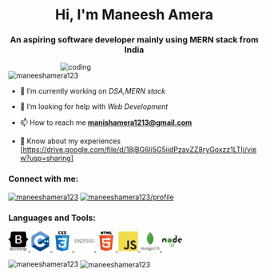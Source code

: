 <h1 align="center">Hi, I'm Maneesh Amera</h1>
<h3 align="center">An aspiring software developer mainly using MERN stack from India</h3>

<img align="right" alt="coding" width="400" src="https://user-images.githubusercontent.com/55389276/140866485-8fb1c876-9a8f-4d6a-98dc-08c4981eaf70.gif">

<p align="left"> <img src="https://cdn.pixabay.com/photo/2022/01/30/13/33/github-6980894_640.png?username=maneeshamera123 &label=Profile%20views&color=0e75b6&style=flat" alt="maneeshamera123" /> </p>

- 🌱 I’m currently working on *DSA,MERN stack*

- 🤝 I’m looking for help with *Web Development*

- 📫 How to reach me **manishamera1213@gmail.com**

- 📄 Know about my experiences [https://drive.google.com/file/d/18jBG6li5G5iidPzavZZ8ryGoxzz1LTIj/view?usp=sharing]
<h3 align="left">Connect with me:</h3>
<p align="left">
<a href="https://www.linkedin.com/in/maneesh-amera-6597ab237/" target="blank"><img align="center" src="https://raw.githubusercontent.com/rahuldkjain/github-profile-readme-generator/master/src/images/icons/Social/linked-in-alt.svg" alt="maneeshamera123" height="30" width="40" /></a>
<a href="https://auth.geeksforgeeks.org/user/manisham8xcd/practice" target="blank"><img align="center" src="https://raw.githubusercontent.com/rahuldkjain/github-profile-readme-generator/master/src/images/icons/Social/geeks-for-geeks.svg" alt="maneeshamera123/profile" height="30" width="40" /></a>
</p>

<h3 align="left">Languages and Tools:</h3>
<p align="left"> <a href="https://getbootstrap.com" target="_blank" rel="noreferrer"> <img src="https://raw.githubusercontent.com/devicons/devicon/master/icons/bootstrap/bootstrap-plain-wordmark.svg" alt="bootstrap" width="40" height="40"/> </a> <a href="https://www.w3schools.com/cpp/" target="_blank" rel="noreferrer"> <img src="https://raw.githubusercontent.com/devicons/devicon/master/icons/cplusplus/cplusplus-original.svg" alt="cplusplus" width="40" height="40"/> </a> <a href="https://www.w3schools.com/css/" target="_blank" rel="noreferrer"> <img src="https://raw.githubusercontent.com/devicons/devicon/master/icons/css3/css3-original-wordmark.svg" alt="css3" width="40" height="40"/> </a> <a href="https://expressjs.com" target="_blank" rel="noreferrer"> <img src="https://raw.githubusercontent.com/devicons/devicon/master/icons/express/express-original-wordmark.svg" alt="express" width="40" height="40"/> </a> <a href="https://www.w3.org/html/" target="_blank" rel="noreferrer"> <img src="https://raw.githubusercontent.com/devicons/devicon/master/icons/html5/html5-original-wordmark.svg" alt="html5" width="40" height="40"/> </a> <a href="https://developer.mozilla.org/en-US/docs/Web/JavaScript" target="_blank" rel="noreferrer"> <img src="https://raw.githubusercontent.com/devicons/devicon/master/icons/javascript/javascript-original.svg" alt="javascript" width="40" height="40"/> </a> <a href="https://www.mongodb.com/" target="_blank" rel="noreferrer"> <img src="https://raw.githubusercontent.com/devicons/devicon/master/icons/mongodb/mongodb-original-wordmark.svg" alt="mongodb" width="40" height="40"/> </a> <a href="https://nodejs.org" target="_blank" rel="noreferrer"> <img src="https://raw.githubusercontent.com/devicons/devicon/master/icons/nodejs/nodejs-original-wordmark.svg" alt="nodejs" width="40" height="40"/> </a> </p>

<p><img align="left" src="https://github-readme-stats.vercel.app/api/top-langs?username=maneeshamera123&show_icons=true&locale=en&layout=compact" alt="maneeshamera123" /></p>

<p>&nbsp;<img align="center" src="https://github-readme-stats.vercel.app/api?username=maneeshamera123&show_icons=true&locale=en" alt="maneeshamera123" /></p>
